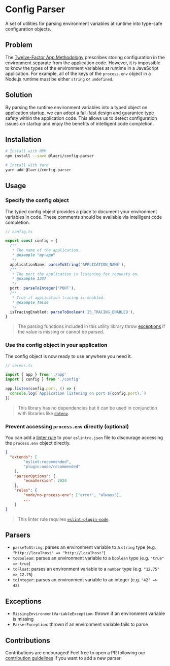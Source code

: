 # Config Parser

A set of utilities for parsing environment variables at runtime into type-safe configuration objects.

## Problem

The [Twelve-Factor App Methodology](https://12factor.net/config) prescribes storing configuration in the environment separate from the application code. However, it is impossible to know the types of the environment variables at runtime in a JavaScript application. For example, all of the keys of the `process.env` object in a Node.js runtime must be either `string` or `undefined`.

## Solution

By parsing the runtime environment variables into a typed object on application startup, we can adopt a [fail-fast](https://en.wikipedia.org/wiki/Fail-fast) design and guarantee type safety within the application code. This allows us to detect configuration issues on startup and enjoy the benefits of intelligent code completion.

## Installation

```sh
# Install with NPM
npm install --save @laeri/config-parser
```

```sh
# Install with Yarn
yarn add @laeri/config-parser
```

## Usage

### Specify the config object

The typed config object provides a place to document your environment variables in code. These comments should be available via intelligent code completion.

```ts
// config.ts

export const config = {
  /**
   * The name of the application.
   * @example "my-app"
   */
  applicationName: parseToString('APPLICATION_NAME'),
  /**
   * The port the application is listening for requests on.
   * @example 1337
   */
  port: parseToInteger('PORT'),
  /**
   * True if application tracing is enabled.
   * @example false
   */
  isTracingEnabled: parseToBoolean('IS_TRACING_ENABLED'),
}
```

> The parsing functions included in this utility library throw [exceptions](#exceptions) if the value is missing or cannot be parsed.

### Use the config object in your application

The config object is now ready to use anywhere you need it.

```ts
// server.ts

import { app } from './app'
import { config } from './config'

app.listen(config.port, () => {
  console.log(`Application listening on port ${config.port}.`)
})
```

> This library has no dependencies but it can be used in conjunction with libraries like [`dotenv`](https://github.com/motdotla/dotenv#readme).

### Prevent accessing `process.env` directly (optional)

You can add a [linter rule](https://github.com/mysticatea/eslint-plugin-node/blob/master/docs/rules/no-process-env.md) to your `eslintrc.json` file to discourage accessing the `process.env` object directly.

```json
{
  "extends": [
        "eslint:recommended",
        "plugin:node/recommended"
    ],
    "parserOptions": {
        "ecmaVersion": 2020
    },
    "rules": {
        "node/no-process-env": ["error", "always"],
        ...
    }
}
```

> This linter rule requires [`eslint-plugin-node`](https://github.com/mysticatea/eslint-plugin-node#-install--usage).

## Parsers

- `parseToString`: parses an environment variable to a `string` type (e.g. `"http://localhost" => "http://localhost"`)
- `toBoolean`: parses an environment variable to a `boolean` type (e.g. `"true" => true`)
- `toFloat`: parses an environment variable to a `number` type (e.g. `"12.75" => 12.75`)
- `toInteger`: parses an environment variable to an integer (e.g. `"42" => 42`)

## Exceptions

- `MissingEnvironmentVariableException`: thrown if an environment variable is missing
- `ParserException`: thrown if an environment variable fails to parse

## Contributions

Contributions are encouraged! Feel free to open a PR following our [contribution guidelines](./CONTRIBUTING.md) if you want to add a new parser.
